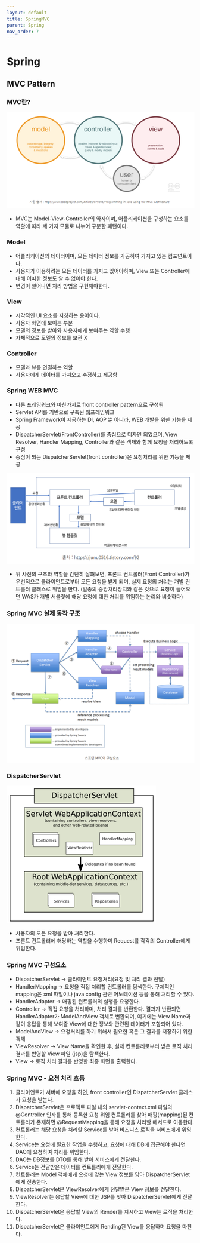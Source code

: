 ```yaml
---
layout: default
title: SpringMVC
parent: Spring
nav_order: 7
---
```


# Spring

## MVC Pattern

### MVC란?

![Alt text](images/image16.png)

- MVC는 Model-View-Controller의 약자이며, 어플리케이션을 구성하는 요소를 역할에 따라 세 가지 모듈로 나누어 구분한 패턴이다.

### Model

- 어플리케이션의 데이터이며, 모든 데이터 정보를 가공하여 가지고 있는 컴포넌트이다.
- 사용자가 이용하려는 모든 데이터를 가지고 있어야하며, View 또는 Controller에 대해 어떠한 정보도 알 수 없어야 한다.
- 변경이 일어나면 처리 방법을 구현해야한다.

### View

- 시각적인 UI 요소를 지칭하는 용어이다.
- 사용자 화면에 보이는 부분
- 모델의 정보를 받아와 사용자에게 보여주는 역할 수행
- 자체적으로 모델의 정보를 보관 X

### Controller

- 모델과 뷰를 연결하는 역할
- 사용자에게 데이터를 가져오고 수정하고 제공함

### Spring WEB MVC

- 다른 프레임워크와 마찬가지로 front controller pattern으로 구성됨
- Servlet API를 기반으로 구축된 웹프레임워크
- Spring Framework이 제공하는 DI, AOP 뿐 아니라, WEB 개발을 위한 기능을 제공
- DispatcherServlet(FrontController)를 중심으로 디자인 되었으며, View Resolver, Handler Mapping, Controller와 같은 객체와 함께 요청을 처리하도록 구성
- 중심이 되는 DispatcherServlet(front controller)은 요청처리를 위한 기능을 제공

![Alt text](images/image5.png)

- 위 사진의 구조와 역할을 간단히 살펴보면, 프론트 컨트롤러(Front Controller)가 우선적으로 클라이언트로부터 모든 요청을 받게 되며, 실제 요청의 처리는 개별 컨트롤러 클래스로 위임을 한다. (일종의 중앙처리장치와 같은 것으로 요청이 들어오면 WAS가 개별 서블릿에 해당 요청에 대한 처리를 위임하는 논리와 비슷하다)

### Spring MVC 실제 동작 구조

![Alt text](images/image17.png)

### DispatcherServlet

![Alt text](images/image.png)

- 사용자의 모든 요청을 받아 처리한다.
- 프론트 컨트롤러에 해당하는 역할을 수행하며 Request를 각각의 Controller에게 위임한다.

### Spring MVC 구성요소

- DispatcherServlet -> 클라이언트 요청처리(요청 및 처리 결과 전달)
- HandlerMapping -> 요청을 직접 처리할 컨트롤러를 탐색한다. 구체적인 mapping은 xml 파일이나 java config 관련 어노테이션 등을 통해 처리할 수 있다.
- HandlerAdapter -> 매핑된 컨트롤러의 실행을 요청한다.
- Controller -> 직접 요청을 처리하며, 처리 결과를 반환한다. 결과가 반환되면 HandlerAdapter가 ModelAndView 객체로 변환되며, 여기에는 View Name과 같이 응답을 통해 보여줄 View에 대한 정보와 관련된 데이터가 포함되어 있다.
- ModelAndView -> 요청처리를 하기 위해서 필요한 혹은 그 결과를 저장하기 위한 객체
- ViewResolver -> View Name을 확인한 후, 실제 컨트롤러로부터 받은 로직 처리 결과를 반영할 View 파일 (jsp)을 탐색한다.
- View -> 로직 처리 결과를 반영한 최종 화면을 출력한다.

### Spring MVC - 요청 처리 흐름

1. 클라이언트가 서버에 요청을 하면, front controller인 DispatcherServlet 클래스가 요청을 받는다.
2. DispatcherServlet은 프로젝트 파일 내의 servlet-context.xml 파일의 @Controller 인자를 통해 등록한 요청 위임 컨트롤러를 찾아 매핑(mapping)된 컨트롤러가 존재하면 @RequestMapping을 통해 요청을 처리할 메서드로 이동한다.
3. 컨트롤러는 해당 요청을 처리할 Service를 받아 비즈니스 로직을 서비스에게 위임한다.
4. Service는 요청에 필요한 작업을 수행하고, 요청에 대해 DB에 접근해야 한다면 DAO에 요청하여 처리를 위임한다.
5. DAO는 DB정보를 DTO를 통해 받아 서비스에게 전달한다.
6. Service는 전달받은 데이터를 컨트롤러에게 전달한다.
7. 컨트롤러는 Model 객체에게 요청에 맞는 View 정보를 담아 DispatcherServlet에게 전송한다.
8. DispatcherServlet은 ViewResolver에게 전달받은 View 정보를 전달한다.
9. ViewResolver는 응답할 View에 대한 JSP를 찾아 DispatcherServlet에게 전달한다.
10. DispatcherServlet은 응답할 View의 Render를 지시하고 View는 로직을 처리한다.
11. DispatcherServlet은 클라이언트에게 Rending된 View를 응답하며 요청을 마친다.
